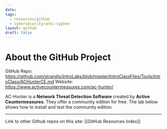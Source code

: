 ```yaml
---
date: 
tags:
  - resources/github
  - cybersecurity/anti-syphon
layout: github
draft: false
---
```

# About the GitHub Project

GitHub Repo: https://github.com/strandjs/IntroLabs/blob/master/IntroClassFiles/Tools/IntroClass/ACHunterCE.md
Website: https://www.activecountermeasures.com/ac-hunter/

AC-Hunter is a **Network Threat Detection Software** created by **Active Countermeasures**. They offer a community edition for free. The lab below shows how to install and test the community edition.


---
Link to other Github repos on this site: [[GitHub Resources Index]]

